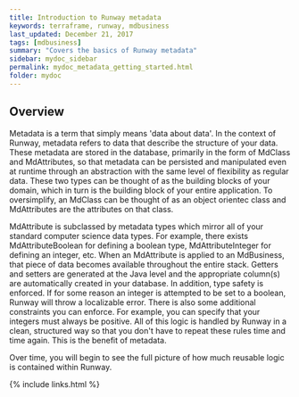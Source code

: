 ```yaml
---
title: Introduction to Runway metadata
keywords: terraframe, runway, mdbusiness
last_updated: December 21, 2017
tags: [mdbusiness]
summary: "Covers the basics of Runway metadata"
sidebar: mydoc_sidebar
permalink: mydoc_metadata_getting_started.html
folder: mydoc
---
```


## Overview

Metadata is a term that simply means 'data about data'. In the context of Runway, metadata refers to data that describe the structure of your data. These metadata are stored in the database, primarily in the form of MdClass and MdAttributes, so that metadata can be persisted and manipulated even at runtime through an abstraction with the same level of flexibility as regular data. These two types can be thought of as the building blocks of your domain, which in turn is the building block of your entire application. To oversimplify, an MdClass can be thought of as an object orientec class and MdAttributes are the attributes on that class.

MdAttribute is subclassed by metadata types which mirror all of your standard computer science data types. For example, there exists MdAttributeBoolean for defining a boolean type, MdAttributeInteger for defining an integer, etc. When an MdAttribute is applied to an MdBusiness, that piece of data becomes available throughout the entire stack. Getters and setters are generated at the Java level and the appropriate column(s) are automatically created in your database. In addition, type safety is enforced. If for some reason an integer is attempted to be set to a boolean, Runway will throw a localizable error. There is also some additional constraints you can enforce. For example, you can specify that your integers must always be positive. All of this logic is handled by Runway in a clean, structured way so that you don't have to repeat these rules time and time again. This is the benefit of metadata.

Over time, you will begin to see the full picture of how much reusable logic is contained within Runway.

{% include links.html %}
